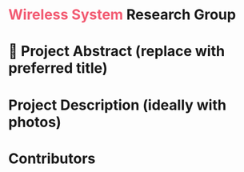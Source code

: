 # <span style="color:#f25b72">Wireless System</span> Research Group 


 <h1>🧪 Project Abstract (replace with preferred title) </h1>


<h1>Project Description (ideally with photos) </h1>


<h1>Contributors </h1>

